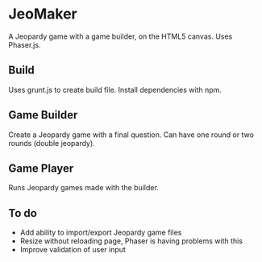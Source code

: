 # JeoMaker
A Jeopardy game with a game builder, on the HTML5 canvas. Uses Phaser.js.

## Build
Uses grunt.js to create build file. Install dependencies with npm.

## Game Builder
Create a Jeopardy game with a final question. Can have one round or two rounds (double jeopardy).

## Game Player
Runs Jeopardy games made with the builder.

## To do
- Add ability to import/export Jeopardy game files
- Resize without reloading page, Phaser is having problems with this
- Improve validation of user input
